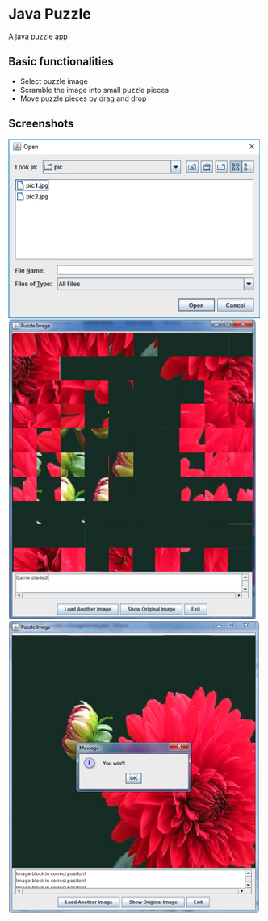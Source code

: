# Java Puzzle

A java puzzle app

## Basic functionalities 
* Select puzzle image
* Scramble the image into small puzzle pieces 		
* Move puzzle pieces by drag and drop

## Screenshots
![Screenshot](Screenshots/ss1.png)
![Screenshot](Screenshots/ss2.png)
![Screenshot](Screenshots/ss3.png)